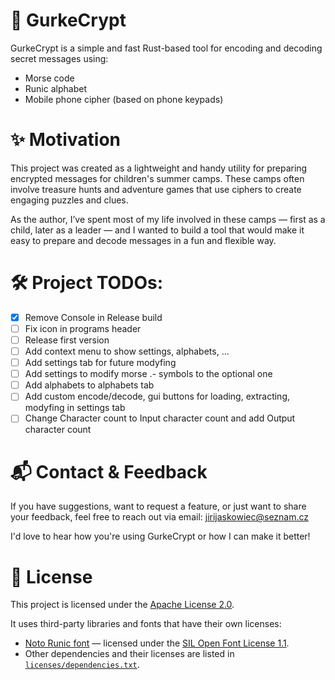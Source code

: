 # 🥒 GurkeCrypt

GurkeCrypt is a simple and fast Rust-based tool for encoding and decoding secret messages using:
- Morse code
- Runic alphabet
- Mobile phone cipher (based on phone keypads)

# ✨ Motivation

This project was created as a lightweight and handy utility for preparing encrypted messages for children's summer camps. These camps often involve treasure hunts and adventure games that use ciphers to create engaging puzzles and clues.

As the author, I’ve spent most of my life involved in these camps — first as a child, later as a leader — and I wanted to build a tool that would make it easy to prepare and decode messages in a fun and flexible way.

# 🛠 Project TODOs:
- [x] Remove Console in Release build
- [ ] Fix icon in programs header
- [ ] Release first version
- [ ] Add context menu to show settings, alphabets, ...
- [ ] Add settings tab for future modyfing
- [ ] Add settings to modify morse .- symbols to the optional one
- [ ] Add alphabets to alphabets tab
- [ ] Add custom encode/decode, gui buttons for loading, extracting, modyfing in settings tab
- [ ] Change Character count to Input character count and add Output character count

# 📬 Contact & Feedback
If you have suggestions, want to request a feature, or just want to share your feedback, feel free to reach out via email:
<u><a href="mailto:jirijaskowiec@seznam.cz">jirijaskowiec@seznam.cz</a></u>

I'd love to hear how you're using GurkeCrypt or how I can make it better!

# 📄 License

This project is licensed under the [Apache License 2.0](LICENSE).

It uses third-party libraries and fonts that have their own licenses:
- [Noto Runic font](https://github.com/notofonts/runic) — licensed under the [SIL Open Font License 1.1](https://openfontlicense.org/).
- Other dependencies and their licenses are listed in [`licenses/dependencies.txt`](licenses/dependencies.txt).
